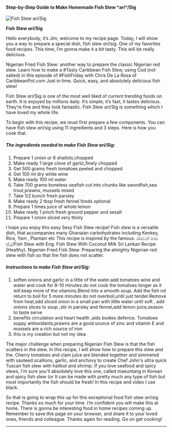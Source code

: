             

#### Step-by-Step Guide to Make Homemade Fish Stew \*ari\*/Sig

![Fish Stew <em>ari</em>/Sig](https://img-global.cpcdn.com/recipes/50634650/751x532cq70/fish-stew-arisig-recipe-main-photo.jpg)

**Fish Stew <em>ari</em>/Sig**

Hello everybody, it’s Jim, welcome to my recipe page. Today, I will show you a way to prepare a special dish, fish stew _ari_/sig. One of my favorites food recipes. This time, I’m gonna make it a bit tasty. This will be really delicious.

Nigerian Fried Fish Stew: another way to prepare the classic Nigerian red stew. Learn how to make a #Tasty Caribbean Fish Stew, using Cod (not salted) in this episode of #FishFriday with Chris De La Rosa of CaribbeanPot.com Just in time. Quick, easy, and absolutely delicious fish stew!

Fish Stew _ari_/Sig is one of the most well liked of current trending foods on earth. It is enjoyed by millions daily. It’s simple, it’s fast, it tastes delicious. They’re fine and they look fantastic. Fish Stew _ari_/Sig is something which I have loved my whole life.

To begin with this recipe, we must first prepare a few components. You can have fish stew _ari_/sig using 11 ingredients and 3 steps. Here is how you cook that.

##### The ingredients needed to make Fish Stew _ari_/Sig:

1.  Prepare 1 onion or 6 shallots,chopped
2.  Make ready 1 large clove of garlic,finely chopped
3.  Get 500 grams fresh tomatoes peeled and chopped
4.  Get 100 ml dry white wine
5.  Make ready 100 ml water
6.  Take 700 grams boneless seafish cut into chunks like swordfish,sea trout,prawns, mussels mixed
7.  Take 1/2 bunch fresh parsley
8.  Make ready 2 tbsp fresh fennel fonds optional
9.  Prepare 1 times juice of whole lemon
10.  Make ready 1 pinch fresh ground pepper and sesalt
11.  Prepare 1 onion sliced very thinly

I hope you enjoy this easy Sexy Fish Stew recipe! Fish stew is a versatile dish, that accompanies many Ghanaian carbohydrates including Kenkey, Rice, Yam , Plantain etc This recipe is inspired by the famous. රසවත් මාළු ස්ටු/Fish Stew with Eng. Fish Stew With Coconut Milk Sri Lankan Recipe (Healthy). Nigerian Fried Fish Stew: Preparing the almighty Nigerian red stew with fish so that the fish does not scatter.

##### Instructions to make Fish Stew _ari_/Sig:

1.  soften onions and garlic in a little of the water.add tomatoes wine and water and cook for 8-10 minutes.do not cook the tomatoes longer as it will keep more of the vitamins.Blend into a smooth soup. Add the fish nd return to boil for 5 more minutes do not overboil,until just tender.Remove from heat,add sliced onion in a small pan with little water until soft , add onions slices to soup ,stir in parsley and fennel,add lemon juice,season to taste serve
2.  benefits circulation and heart health ,aids bodies defence. Tomatoes suppy antioxidants,prawns are a good source of zinc and vitamin E and mussels are a rich source of iron
3.  this is my creation but not my idea

The major challenge when preparing Nigerian Fish Stew is that the fish scatters in the stew. In this recipe, I will show how to prepare this stew and the. Cherry tomatoes and clam juice are blended together and simmered with sauteed scallions, garlic, and anchovy to create Chef John's ultra quick Tuscan fish stew with halibut and shrimp. If you love seafood and spicy stews, I'm sure you'll absolutely love this one, called maeuntang in Korean and spicy fish stew (or It can be made with pretty much any type of fish but most importantly the fish should be fresh! In this recipe and video I use black.

So that is going to wrap this up for this exceptional food fish stew _ari_/sig recipe. Thanks so much for your time. I’m confident you will make this at home. There is gonna be interesting food in home recipes coming up. Remember to save this page on your browser, and share it to your loved ones, friends and colleague. Thanks again for reading. Go on get cooking!

* * *